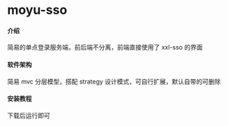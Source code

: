 # moyu-sso

#### 介绍
简易的单点登录服务端，前后端不分离，前端直接使用了 xxl-sso 的界面

#### 软件架构
简易 mvc 分层模型，搭配 strategy 设计模式，可自行扩展，默认自带的可删除


#### 安装教程
下载后运行即可